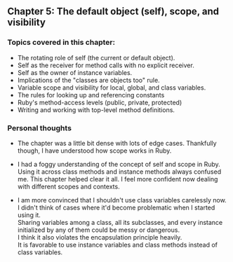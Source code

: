 
## Chapter 5:  The default object (self), scope, and visibility

### Topics covered in this chapter:
- The rotating role of self (the current or default object).
- Self as the receiver for method calls with no explicit receiver.
- Self as the owner of instance variables.
- Implications of the "classes are objects too" rule.
- Variable scope and visibility for local, global, and class variables.
- The rules for looking up and referencing constants
- Ruby's method-access levels (public, private, protected)
- Writing and working with top-level method definitions.



### Personal thoughts
- The chapter was a little bit dense with lots of edge cases. Thankfully though, I have understood how scope works in Ruby.

- I had a foggy understanding of the concept of self and scope in Ruby. Using it across class methods and instance methods always confused me. This chapter helped clear it all. I feel more confident now dealing with different scopes and contexts.

- I am more convinced that I shouldn't use class variables carelessly now. I didn't think of cases where it'd become problematic when I started using it.  
    Sharing variables among a class, all its subclasses, and every instance initialized by any of them could be messy or dangerous.  
    I think it also violates the encapsulation principle heavily.  
    It is favorable to use instance variables and class methods instead of class variables.



